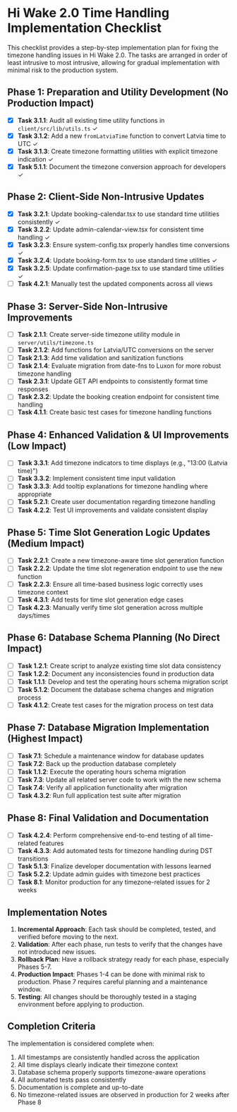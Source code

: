 # Hi Wake 2.0 Time Handling Implementation Checklist

This checklist provides a step-by-step implementation plan for fixing the timezone handling issues in Hi Wake 2.0. The tasks are arranged in order of least intrusive to most intrusive, allowing for gradual implementation with minimal risk to the production system.

## Phase 1: Preparation and Utility Development (No Production Impact)

- [x] **Task 3.1.1**: Audit all existing time utility functions in `client/src/lib/utils.ts` ✓
- [x] **Task 3.1.2**: Add a new `fromLatviaTime` function to convert Latvia time to UTC ✓
- [x] **Task 3.1.3**: Create timezone formatting utilities with explicit timezone indication ✓
- [x] **Task 5.1.1**: Document the timezone conversion approach for developers ✓

## Phase 2: Client-Side Non-Intrusive Updates

- [x] **Task 3.2.1**: Update booking-calendar.tsx to use standard time utilities consistently ✓
- [x] **Task 3.2.2**: Update admin-calendar-view.tsx for consistent time handling ✓
- [x] **Task 3.2.3**: Ensure system-config.tsx properly handles time conversions ✓
- [x] **Task 3.2.4**: Update booking-form.tsx to use standard time utilities ✓
- [x] **Task 3.2.5**: Update confirmation-page.tsx to use standard time utilities ✓
- [ ] **Task 4.2.1**: Manually test the updated components across all views

## Phase 3: Server-Side Non-Intrusive Improvements

- [ ] **Task 2.1.1**: Create server-side timezone utility module in `server/utils/timezone.ts`
- [ ] **Task 2.1.2**: Add functions for Latvia/UTC conversions on the server
- [ ] **Task 2.1.3**: Add time validation and sanitization functions
- [ ] **Task 2.1.4**: Evaluate migration from date-fns to Luxon for more robust timezone handling
- [ ] **Task 2.3.1**: Update GET API endpoints to consistently format time responses
- [ ] **Task 2.3.2**: Update the booking creation endpoint for consistent time handling
- [ ] **Task 4.1.1**: Create basic test cases for timezone handling functions

## Phase 4: Enhanced Validation & UI Improvements (Low Impact)

- [ ] **Task 3.3.1**: Add timezone indicators to time displays (e.g., "13:00 (Latvia time)")
- [ ] **Task 3.3.2**: Implement consistent time input validation
- [ ] **Task 3.3.3**: Add tooltip explanations for timezone handling where appropriate
- [ ] **Task 5.2.1**: Create user documentation regarding timezone handling
- [ ] **Task 4.2.2**: Test UI improvements and validate consistent display

## Phase 5: Time Slot Generation Logic Updates (Medium Impact)

- [ ] **Task 2.2.1**: Create a new timezone-aware time slot generation function
- [ ] **Task 2.2.2**: Update the time slot regeneration endpoint to use the new function
- [ ] **Task 2.2.3**: Ensure all time-based business logic correctly uses timezone context
- [ ] **Task 4.3.1**: Add tests for time slot generation edge cases
- [ ] **Task 4.2.3**: Manually verify time slot generation across multiple days/times

## Phase 6: Database Schema Planning (No Direct Impact)

- [ ] **Task 1.2.1**: Create script to analyze existing time slot data consistency
- [ ] **Task 1.2.2**: Document any inconsistencies found in production data
- [ ] **Task 1.1.1**: Develop and test the operating hours schema migration script
- [ ] **Task 5.1.2**: Document the database schema changes and migration process
- [ ] **Task 4.1.2**: Create test cases for the migration process on test data

## Phase 7: Database Migration Implementation (Highest Impact)

- [ ] **Task 7.1**: Schedule a maintenance window for database updates
- [ ] **Task 7.2**: Back up the production database completely
- [ ] **Task 1.1.2**: Execute the operating hours schema migration
- [ ] **Task 7.3**: Update all related server code to work with the new schema
- [ ] **Task 7.4**: Verify all application functionality after migration
- [ ] **Task 4.3.2**: Run full application test suite after migration

## Phase 8: Final Validation and Documentation

- [ ] **Task 4.2.4**: Perform comprehensive end-to-end testing of all time-related features
- [ ] **Task 4.3.3**: Add automated tests for timezone handling during DST transitions
- [ ] **Task 5.1.3**: Finalize developer documentation with lessons learned
- [ ] **Task 5.2.2**: Update admin guides with timezone best practices
- [ ] **Task 8.1**: Monitor production for any timezone-related issues for 2 weeks

## Implementation Notes

1. **Incremental Approach**: Each task should be completed, tested, and verified before moving to the next.
2. **Validation**: After each phase, run tests to verify that the changes have not introduced new issues.
3. **Rollback Plan**: Have a rollback strategy ready for each phase, especially Phases 5-7.
4. **Production Impact**: Phases 1-4 can be done with minimal risk to production. Phase 7 requires careful planning and a maintenance window.
5. **Testing**: All changes should be thoroughly tested in a staging environment before applying to production.

## Completion Criteria

The implementation is considered complete when:

1. All timestamps are consistently handled across the application
2. All time displays clearly indicate their timezone context
3. Database schema properly supports timezone-aware operations
4. All automated tests pass consistently
5. Documentation is complete and up-to-date
6. No timezone-related issues are observed in production for 2 weeks after Phase 8